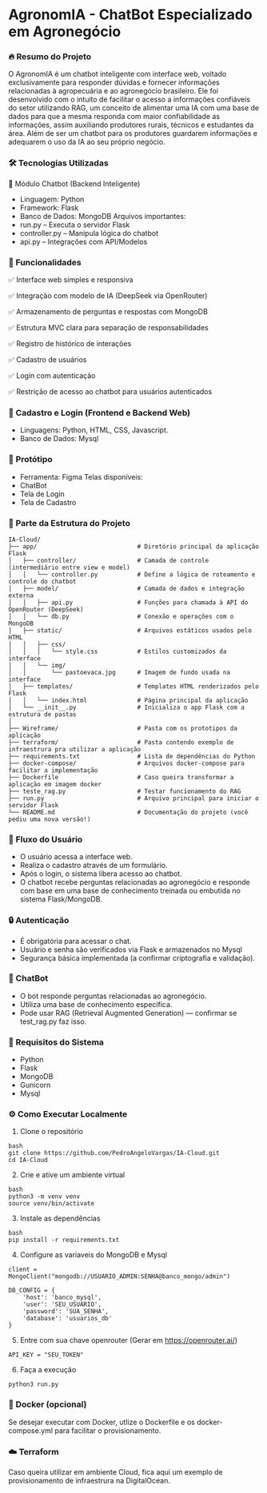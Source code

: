 # AgronomIA - ChatBot Especializado em Agronegócio

### 🔥 Resumo do Projeto

O AgronomIA é um chatbot inteligente com interface web, voltado exclusivamente para responder dúvidas e fornecer informações relacionadas à agropecuária e ao agronegócio brasileiro. Ele foi desenvolvido com o intuito de facilitar o acesso a informações confiáveis do setor utilizando RAG, um conceito de alimentar uma IA com uma base de dados para que a mesma responda com maior confiabilidade as informações, assim auxiliando produtores rurais, técnicos e estudantes da área. Além de ser um chatbot para os produtores guardarem informações e adequarem o uso da IA ao seu próprio negócio.

### 🛠️ Tecnologias Utilizadas

💬 Módulo Chatbot (Backend Inteligente)
- Linguagem: Python
- Framework: Flask
- Banco de Dados: MongoDB
Arquivos importantes:
- run.py – Executa o servidor Flask
- controller.py – Manipula lógica do chatbot
- api.py – Integrações com API/Modelos

### 📌 Funcionalidades
✅ Interface web simples e responsiva

✅ Integração com modelo de IA (DeepSeek via OpenRouter)

✅ Armazenamento de perguntas e respostas com MongoDB

✅ Estrutura MVC clara para separação de responsabilidades

✅ Registro de histórico de interações

✅ Cadastro de usuários

✅ Login com autenticação

✅ Restrição de acesso ao chatbot para usuários autenticados

### 🧾 Cadastro e Login (Frontend e Backend Web)
- Linguagens: Python, HTML, CSS, Javascript.
- Banco de Dados: Mysql

### 🎨 Protótipo
- Ferramenta: Figma
Telas disponíveis:
- ChatBot
- Tela de Login
- Tela de Cadastro

### 🧱 Parte da Estrutura do Projeto

```
IA-Cloud/
├── app/                            # Diretório principal da aplicação Flask
│   ├── controller/                 # Camada de controle (intermediário entre view e model)
│   │   └── controller.py           # Define a lógica de roteamento e controle do chatbot
│   ├── model/                      # Camada de dados e integração externa
│   │   ├── api.py                  # Funções para chamada à API do OpenRouter (DeepSeek)
│   │   └── db.py                   # Conexão e operações com o MongoDB
│   ├── static/                     # Arquivos estáticos usados pelo HTML
│   │   ├── css/
│   │   │   └── style.css           # Estilos customizados da interface
│   │   └── img/
│   │       └── pastoevaca.jpg      # Imagem de fundo usada na interface
│   ├── templates/                  # Templates HTML renderizados pelo Flask
│   │   └── index.html              # Página principal da aplicação
│   └── __init__.py                 # Inicializa o app Flask com a estrutura de pastas
│
├── Wireframe/                      # Pasta com os prototipos da aplicação
├── terraform/                      # Pasta contendo exemplo de infraestrura pra utilizar a aplicação
├── requirements.txt                # Lista de dependências do Python
├── docker-compose/                 # Arquivos docker-compose para facilitar a implementação
├── Dockerfile                      # Caso queira transformar a aplicação em imagem docker
├── teste_rag.py                    # Testar funcionamento do RAG
├── run.py                          # Arquivo principal para iniciar o servidor Flask
└── README.md                       # Documentação do projeto (você pediu uma nova versão!)

```

### 👤 Fluxo do Usuário
- O usuário acessa a interface web.
- Realiza o cadastro através de um formulário.
- Após o login, o sistema libera acesso ao chatbot.
- O chatbot recebe perguntas relacionadas ao agronegócio e responde com base em uma base de conhecimento treinada ou embutida no sistema Flask/MongoDB.

### 🔒 Autenticação
- É obrigatória para acessar o chat.
- Usuário e senha são verificados via Flask e armazenados no Mysql
- Segurança básica implementada (a confirmar criptografia e validação).

### 💬 ChatBot
- O bot responde perguntas relacionadas ao agronegócio.
- Utiliza uma base de conhecimento específica.
- Pode usar RAG (Retrieval Augmented Generation) — confirmar se test_rag.py faz isso.

### 📝 Requisitos do Sistema
- Python
- Flask
- MongoDB 
- Gunicorn
- Mysql

### ⚙️ Como Executar Localmente
1. Clone o repositório
```
bash
git clone https://github.com/PedroAngeloVargas/IA-Cloud.git
cd IA-Cloud
```
2. Crie e ative um ambiente virtual
```
bash
python3 -m venv venv
source venv/bin/activate
```
3. Instale as dependências
```
bash
pip install -r requirements.txt
```
4. Configure as variaveis do MongoDB e Mysql
```
client = MongoClient("mongodb://USUARIO_ADMIN:SENHA@banco_mongo/admin")

DB_CONFIG = {
    'host': 'banco_mysql',
    'user': 'SEU_USUARIO',
    'password': 'SUA_SENHA',
    'database': 'usuarios_db'
}
```
5. Entre com sua chave openrouter (Gerar em https://openrouter.ai/)
```
API_KEY = "SEU_TOKEN"
```
6. Faça a execução
```
python3 run.py
```
### 🐳 Docker (opcional)
Se desejar executar com Docker, utlize o Dockerfile e os docker-compose.yml para facilitar o provisionamento.

### ☁️ Terraform
Caso queira utilizar em ambiente Cloud, fica aqui um exemplo de provisionamento de infraestrura na DigitalOcean.
